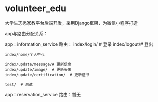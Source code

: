 # volunteer_edu
大学生志愿家教平台后端开发，采用Django框架，为微信小程序打造

app与路由分配关系：

app：information_service
路由：
    index/login/ # 登录
    index/logout/# 登出

    index/home/个人中心

    index/update/message/# 更新信息
    index/update/image/  # 更新头像
    index/update/certification/  # 更新证书
    
    test/  # 测试
   
app：reservation_service
路由：暂无
